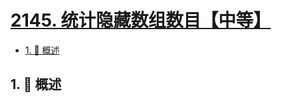 # [2145. 统计隐藏数组数目【中等】](https://github.com/Tdahuyou/TNotes.leetcode/tree/main/notes/2145.%20%E7%BB%9F%E8%AE%A1%E9%9A%90%E8%97%8F%E6%95%B0%E7%BB%84%E6%95%B0%E7%9B%AE%E3%80%90%E4%B8%AD%E7%AD%89%E3%80%91)

<!-- region:toc -->

- [1. 📝 概述](#1--概述)

<!-- endregion:toc -->

## 1. 📝 概述
